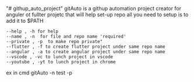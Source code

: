 "# githup_auto_project" 
gitAuto is a githup automation project creator for anguler ot fullter projetc that will help set-up repo
all you need to setup is to add it to $PATH
    
    --help , -h for help
    --name , -n  for file and repo name 'required' 
    --private , -p  to make repo private" 
    --flutter , -f to create flutter project under same repo name
    --angular , -a to create angular project under same repo name
    --vscode , -vc to lunch project in vscode
    --youtube , -yt to lunch project in chrome
ex in cmd
    gitAuto -n test -p
